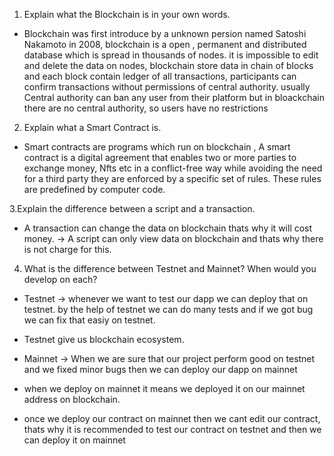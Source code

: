1. Explain what the Blockchain is in your own words.

 - Blockchain was first introduce by a unknown persion named Satoshi Nakamoto in 2008, blockchain is a open , permanent and distributed database which is   spread in thousands of nodes. it is impossible to edit and delete the data on nodes, blockchain store data in chain of blocks and each block contain ledger of all transactions, participants can confirm transactions without permissions of central authority. usually Central authority can ban any user from their platform but in bloackchain there are no central authority, so users have no restrictions

2. Explain what a Smart Contract is.

 - Smart contracts are programs which run on blockchain , A smart contract is a digital agreement that enables two or more parties to exchange money, Nfts etc in a conflict-free way while avoiding the need for a third party they are enforced by a specific set of rules. These rules are predefined by computer code.

3.Explain the difference between a script and a transaction.

 - A transaction can change the data on blockchain thats why it will cost money. -> A script can only view data on blockchain and thats why there is not charge for this.

4. What is the difference between Testnet and Mainnet? When would you develop on each?

 - Testnet -> whenever we want to test our dapp we can deploy that on testnet. by the help of testnet we can do many tests and if we got bug we can fix        that easiy on testnet.
 - Testnet give us blockchain ecosystem.

 - Mainnet ->  When we are sure that our project perform good on testnet and we fixed minor bugs then we can deploy our dapp on mainnet
 - when we deploy on mainnet it means we deployed it on our mainnet address on blockchain.
 - once we deploy our contract on mainnet then we cant edit our contract, thats why it is recommended to test our contract on testnet and then we can          deploy it on mainnet  
  
